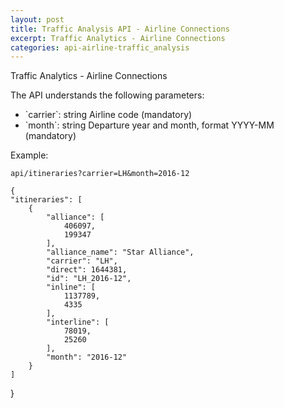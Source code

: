 ```yaml
---
layout: post
title: Traffic Analysis API - Airline Connections
excerpt: Traffic Analytics - Airline Connections
categories: api-airline-traffic_analysis
---
```


Traffic Analytics - Airline Connections

The API understands the following parameters:
<ul>
<li>`carrier`: string Airline code (mandatory)</li>
<li>`month`: string Departure year and month, format YYYY-MM (mandatory)</li>
</ul>

Example:

    api/itineraries?carrier=LH&month=2016-12

    {
    "itineraries": [
        {
            "alliance": [
                406097, 
                199347
            ], 
            "alliance_name": "Star Alliance", 
            "carrier": "LH", 
            "direct": 1644381, 
            "id": "LH_2016-12", 
            "inline": [
                1137789, 
                4335
            ], 
            "interline": [
                78019, 
                25260
            ], 
            "month": "2016-12"
        }
    ]
}

